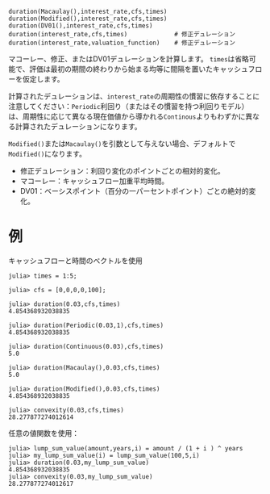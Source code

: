 ```
duration(Macaulay(),interest_rate,cfs,times)
duration(Modified(),interest_rate,cfs,times)
duration(DV01(),interest_rate,cfs,times)
duration(interest_rate,cfs,times)             # 修正デュレーション
duration(interest_rate,valuation_function)    # 修正デュレーション

```

マコーレー、修正、またはDV01デュレーションを計算します。 `times`は省略可能で、評価は最初の期間の終わりから始まる均等に間隔を置いたキャッシュフローを仮定します。

計算されたデュレーションは、`interest_rate`の周期性の慣習に依存することに注意してください：`Periodic`利回り（またはその慣習を持つ利回りモデル）は、周期性に応じて異なる現在価値から導かれる`Continous`よりもわずかに異なる計算されたデュレーションになります。

`Modified()`または`Macaulay()`を引数として与えない場合、デフォルトで`Modified()`になります。

  * 修正デュレーション：利回り変化のポイントごとの相対的変化。
  * マコーレー：キャッシュフロー加重平均時間。
  * DV01：ベーシスポイント（百分の一パーセントポイント）ごとの絶対的変化。

# 例

キャッシュフローと時間のベクトルを使用

```julia-repl
julia> times = 1:5;

julia> cfs = [0,0,0,0,100];

julia> duration(0.03,cfs,times)
4.854368932038835

julia> duration(Periodic(0.03,1),cfs,times)
4.854368932038835

julia> duration(Continuous(0.03),cfs,times)
5.0

julia> duration(Macaulay(),0.03,cfs,times)
5.0

julia> duration(Modified(),0.03,cfs,times)
4.854368932038835

julia> convexity(0.03,cfs,times)
28.277877274012614

```

任意の値関数を使用：

```julia-repl
julia> lump_sum_value(amount,years,i) = amount / (1 + i ) ^ years
julia> my_lump_sum_value(i) = lump_sum_value(100,5,i)
julia> duration(0.03,my_lump_sum_value)
4.854368932038835
julia> convexity(0.03,my_lump_sum_value)
28.277877274012617

```
